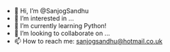 - 👋 Hi, I’m @SanjogSandhu
- 👀 I’m interested in ...
- 🌱 I’m currently learning Python!
- 💞️ I’m looking to collaborate on ...
- 📫 How to reach me: sanjogsandhu@hotmail.co.uk

<!---
SanjogSandhu/SanjogSandhu is a ✨ special ✨ repository because its `README.md` (this file) appears on your GitHub profile.
You can click the Preview link to take a look at your changes.
--->
